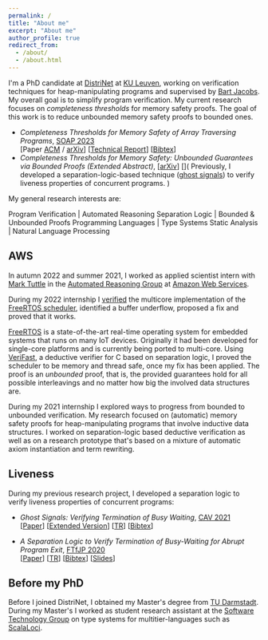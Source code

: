 ```yaml
---
permalink: /
title: "About me"
excerpt: "About me"
author_profile: true
redirect_from:
  - /about/
  - /about.html
---
```


I'm a PhD candidate at
[DistriNet](https://distrinet.cs.kuleuven.be)
at
[KU Leuven](https://www.kuleuven.be/english/kuleuven/),
working on verification techniques for heap-manipulating programs and supervised by [Bart Jacobs](https://distrinet.cs.kuleuven.be/people/bartj).
My overall goal is to simplify program verification.
My current research focuses on *completeness thresholds* for memory safety proofs.
The goal of this work is to reduce unbounded memory safety proofs to bounded ones.
* *Completeness Thresholds for Memory Safety of Array Traversing Programs*,
  [SOAP 2023](https://pldi23.sigplan.org/home/SOAP-2023#event-overview)  
  [Paper
    [ACM](https://dl.acm.org/doi/abs/10.1145/3589250.3596143)
    / [arXiv](https://arxiv.org/abs/2305.03606)]
  [[Technical Report](https://arxiv.org/abs/2211.11885)]
  [[Bibtex](https://raw.githubusercontent.com/tobireinhard/Publications/master/papers/SOAP23--CTs4MS-Arrays/ct4ms-arrays.bib)]
* *Completeness Thresholds for Memory Safety: Unbounded Guarantees via Bounded Proofs (Extended Abstract)*,
  [[arXiv](https://arxiv.org/abs/2309.09731)]
[](
Previously, I developed a separation-logic-based technique
([ghost signals](https://link.springer.com/chapter/10.1007/978-3-030-81688-9_2))
to verify liveness properties of concurrent programs.
)

My general research interests are:

<style>
table, tr, td {
  font-size: large;
  border: 0px
}
</style>

Program Verification  | Automated Reasoning
Separation Logic      | Bounded & Unbounded Proofs
Programming Languages | Type Systems
Static Analysis       | Natural Language Processing


## AWS

In autumn 2022 and summer 2021, I worked as applied scientist intern with
[Mark Tuttle](https://www.markrtuttle.com/)
in the
[Automated Reasoning Group](https://aws.amazon.com/security/provable-security/)
at
[Amazon Web Services](https://aws.amazon.com/).

During my 2022 internship I
[verified](
  https://github.com/Tobias-internship-AWS-2022/FreeRTOS-Kernel/tree/verifast_switch_context/Test/VeriFast/tasks/vTaskSwitchContext
)
the multicore implementation of the
[FreeRTOS scheduler](https://github.com/FreeRTOS/FreeRTOS-Kernel/tree/smp),
identified a buffer underflow, proposed a fix and proved that it works.

[FreeRTOS](https://freertos.org)
is a state-of-the-art real-time operating system for embedded systems that runs on many IoT devices.
Originally it had been developed for single-core platforms and is currently being ported to multi-core.
Using
[VeriFast](https://github.com/verifast/verifast),
a deductive verifier for C based on separation logic, I proved the scheduler to be memory and thread safe, once my fix has been applied.
The proof is an *unbounded* proof, that is, the provided guarantees hold for all possible interleavings and no matter how big the involved data structures are.

During my 2021 internship I explored ways to progress from bounded to unbounded verification.
My research focused on (automatic) memory safety proofs for heap-manipulating programs that involve inductive data structures.
I worked on separation-logic based deductive verification as well as on a research prototype that's based on a mixture of automatic axiom instantiation and term rewriting.


## Liveness
During my previous research project, I developed a separation logic to verify liveness properties of concurrent programs:

* *Ghost Signals: Verifying Termination of Busy Waiting*,
  [CAV 2021](http://i-cav.org/2021/accepted-papers/)  
  [[Paper](https://link.springer.com/chapter/10.1007/978-3-030-81688-9_2)]
  [[Extended Version](https://arxiv.org/abs/2010.11762)]
  [[TR](https://people.cs.kuleuven.be/~tobias.reinhard/ghostSignals--TR.pdf)]
  [[Bibtex](https://raw.githubusercontent.com/tobireinhard/Publications/master/papers/ghostSignals.bib)]

* *A Separation Logic to Verify Termination of Busy-Waiting for Abrupt Program Exit*,
  [FTfJP 2020](https://2020.ecoop.org/track/FTfJP-2020-papers#Program)  
  [[Paper](https://dl.acm.org/doi/10.1145/3427761.3428345)]
  [[TR](https://arxiv.org/abs/2007.10215)]
  [[Bibtex](https://raw.githubusercontent.com/tobireinhard/Publications/master/papers/abruptExit.bib)]
  [[Slides](https://people.cs.kuleuven.be/~tobias.reinhard/AbruptExit--presentation.pdf)]


## Before my PhD

Before I joined DistriNet, I obtained my Master's degree from
[TU Darmstadt](https://www.tu-darmstadt.de/index.en.jsp).
During my Master's I worked as student research assistant at the
[Software Technology Group](https://www.stg.tu-darmstadt.de/main_stg/index.en.jsp)
on type systems for multitier-languages such as
[ScalaLoci](https://scala-loci.github.io).
